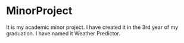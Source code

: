 # MinorProject
It is my academic minor project. I have created it in the 3rd year of my graduation. I have named it Weather Predictor.
